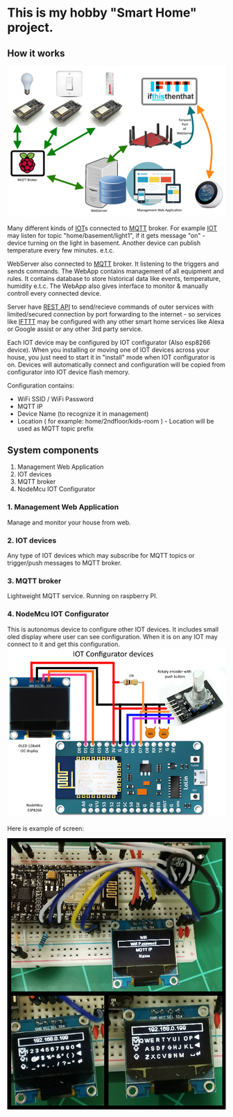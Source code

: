 # This is my hobby "Smart Home" project. 

## How it works

![System diagram](https://github.com/Oleg-Imanilov/smart-home/blob/master/images/system-draft.png "System diagram")

Many different kinds of [IOT](https://en.wikipedia.org/wiki/Internet_of_things)s connected to [MQTT](http://mqtt.org/) broker. For example [IOT](https://en.wikipedia.org/wiki/Internet_of_things) may listen for topic "home/basement/light1", if it gets message "on" - device turning on the light in basement. Another device can publish temperature every few minutes. e.t.c.

WebServer also connected to [MQTT](http://mqtt.org/) broker. It listening to the triggers and sends commands. The WebApp contains management of all equipment and rules. It contains database to store historical data like events, temperature, humidity e.t.c. The WebApp also gives interface to monitor & manually controll every connected device.

Server have [REST API](https://en.wikipedia.org/wiki/Representational_state_transfer) to send/recieve commands of outer services with limited/secured connection by port forwarding to the internet - so services like [IFTTT](https://ifttt.com/discover) may be configured with any other smart home services like Alexa or Google assist or any other 3rd party service.

Each IOT device may be configured by IOT configurator (Also esp8266 device). When you installing or moving one of IOT devices across your house, you just need to start it in "install" mode when IOT configurator is on. Devices will automatically connect and configuration will be copied from configurator into IOT device flash memory. 

Configuration contains:
* WiFi SSID / WiFi Password 
* MQTT IP
* Device Name (to recognize it in management)
* Location ( for example: home/2ndfloor/kids-room ) - Location will be used as MQTT topic prefix


## System components
1. Management Web Application
2. IOT devices
3. MQTT broker 
4. NodeMcu IOT Configurator

### 1. Management Web Application

Manage and monitor your house from web.

### 2. IOT devices

Any type of IOT devices which may subscribe for MQTT topics or trigger/push messages to MQTT broker.

### 3. MQTT broker 

Lightweight MQTT service. Running on raspberry PI.

### 4. NodeMcu IOT Configurator

This is autonomus device to configure other IOT devices. It includes small oled display where user can see configuration. When it is on any IOT may connect to it and get this configuration.
![IOT Configurator](https://github.com/Oleg-Imanilov/smart-home/blob/master/images/iot-configurator-device.png "IOT Configurator")

Here is example of screen:

![IOT Configurator](https://github.com/Oleg-Imanilov/smart-home/blob/master/images/iot-configurator-proto.png "IOT Configurator")


